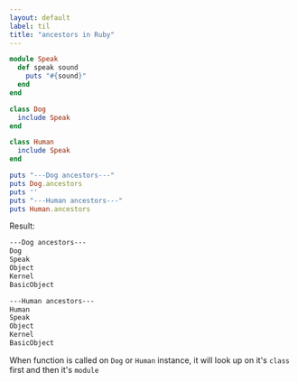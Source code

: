 ```yaml
---
layout: default
label: til
title: "ancestors in Ruby"
---
```


```ruby
module Speak
  def speak sound
    puts "#{sound}"
  end
end 

class Dog
  include Speak
end

class Human 
  include Speak
end

puts "---Dog ancestors---"
puts Dog.ancestors
puts ''
puts "---Human ancestors---"
puts Human.ancestors
```
Result:
```sh
---Dog ancestors---
Dog
Speak
Object
Kernel
BasicObject

---Human ancestors---
Human
Speak
Object
Kernel
BasicObject
```
When function is called on `Dog` or `Human` instance, it will look up on it's `class` first and then it's `module`

